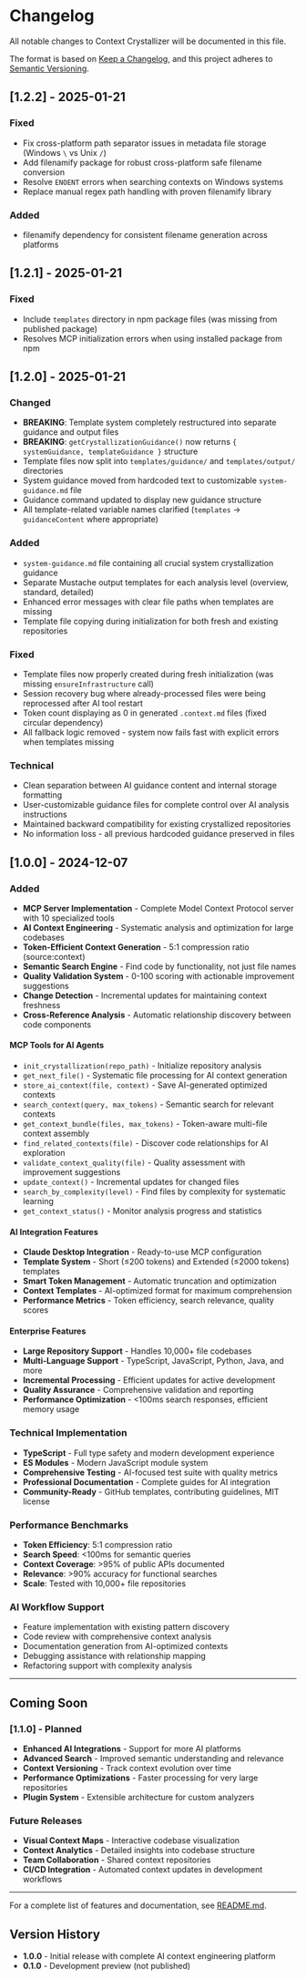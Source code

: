 # Changelog

All notable changes to Context Crystallizer will be documented in this file.

The format is based on [Keep a Changelog](https://keepachangelog.com/en/1.0.0/),
and this project adheres to [Semantic Versioning](https://semver.org/spec/v2.0.0.html).

## [1.2.2] - 2025-01-21

### Fixed
- Fix cross-platform path separator issues in metadata file storage (Windows `\` vs Unix `/`)
- Add filenamify package for robust cross-platform safe filename conversion
- Resolve `ENOENT` errors when searching contexts on Windows systems
- Replace manual regex path handling with proven filenamify library

### Added
- filenamify dependency for consistent filename generation across platforms

## [1.2.1] - 2025-01-21

### Fixed
- Include `templates` directory in npm package files (was missing from published package)
- Resolves MCP initialization errors when using installed package from npm

## [1.2.0] - 2025-01-21

### Changed
- **BREAKING**: Template system completely restructured into separate guidance and output files
- **BREAKING**: `getCrystallizationGuidance()` now returns `{ systemGuidance, templateGuidance }` structure
- Template files now split into `templates/guidance/` and `templates/output/` directories
- System guidance moved from hardcoded text to customizable `system-guidance.md` file
- Guidance command updated to display new guidance structure
- All template-related variable names clarified (`templates` → `guidanceContent` where appropriate)

### Added
- `system-guidance.md` file containing all crucial system crystallization guidance
- Separate Mustache output templates for each analysis level (overview, standard, detailed)
- Enhanced error messages with clear file paths when templates are missing
- Template file copying during initialization for both fresh and existing repositories

### Fixed
- Template files now properly created during fresh initialization (was missing `ensureInfrastructure` call)
- Session recovery bug where already-processed files were being reprocessed after AI tool restart
- Token count displaying as 0 in generated `.context.md` files (fixed circular dependency)
- All fallback logic removed - system now fails fast with explicit errors when templates missing

### Technical
- Clean separation between AI guidance content and internal storage formatting
- User-customizable guidance files for complete control over AI analysis instructions
- Maintained backward compatibility for existing crystallized repositories
- No information loss - all previous hardcoded guidance preserved in files

## [1.0.0] - 2024-12-07

### Added
- **MCP Server Implementation** - Complete Model Context Protocol server with 10 specialized tools
- **AI Context Engineering** - Systematic analysis and optimization for large codebases
- **Token-Efficient Context Generation** - 5:1 compression ratio (source:context)
- **Semantic Search Engine** - Find code by functionality, not just file names
- **Quality Validation System** - 0-100 scoring with actionable improvement suggestions
- **Change Detection** - Incremental updates for maintaining context freshness
- **Cross-Reference Analysis** - Automatic relationship discovery between code components

#### MCP Tools for AI Agents
- `init_crystallization(repo_path)` - Initialize repository analysis
- `get_next_file()` - Systematic file processing for AI context generation
- `store_ai_context(file, context)` - Save AI-generated optimized contexts
- `search_context(query, max_tokens)` - Semantic search for relevant contexts
- `get_context_bundle(files, max_tokens)` - Token-aware multi-file context assembly
- `find_related_contexts(file)` - Discover code relationships for AI exploration
- `validate_context_quality(file)` - Quality assessment with improvement suggestions
- `update_context()` - Incremental updates for changed files
- `search_by_complexity(level)` - Find files by complexity for systematic learning
- `get_context_status()` - Monitor analysis progress and statistics

#### AI Integration Features
- **Claude Desktop Integration** - Ready-to-use MCP configuration
- **Template System** - Short (≤200 tokens) and Extended (≤2000 tokens) templates
- **Smart Token Management** - Automatic truncation and optimization
- **Context Templates** - AI-optimized format for maximum comprehension
- **Performance Metrics** - Token efficiency, search relevance, quality scores

#### Enterprise Features
- **Large Repository Support** - Handles 10,000+ file codebases
- **Multi-Language Support** - TypeScript, JavaScript, Python, Java, and more
- **Incremental Processing** - Efficient updates for active development
- **Quality Assurance** - Comprehensive validation and reporting
- **Performance Optimization** - <100ms search responses, efficient memory usage

### Technical Implementation
- **TypeScript** - Full type safety and modern development experience
- **ES Modules** - Modern JavaScript module system
- **Comprehensive Testing** - AI-focused test suite with quality metrics
- **Professional Documentation** - Complete guides for AI integration
- **Community-Ready** - GitHub templates, contributing guidelines, MIT license

### Performance Benchmarks
- **Token Efficiency**: 5:1 compression ratio
- **Search Speed**: <100ms for semantic queries
- **Context Coverage**: >95% of public APIs documented
- **Relevance**: >90% accuracy for functional searches
- **Scale**: Tested with 10,000+ file repositories

### AI Workflow Support
- Feature implementation with existing pattern discovery
- Code review with comprehensive context analysis
- Documentation generation from AI-optimized contexts
- Debugging assistance with relationship mapping
- Refactoring support with complexity analysis

---

## Coming Soon

### [1.1.0] - Planned
- **Enhanced AI Integrations** - Support for more AI platforms
- **Advanced Search** - Improved semantic understanding and relevance
- **Context Versioning** - Track context evolution over time
- **Performance Optimizations** - Faster processing for very large repositories
- **Plugin System** - Extensible architecture for custom analyzers

### Future Releases
- **Visual Context Maps** - Interactive codebase visualization
- **Context Analytics** - Detailed insights into codebase structure
- **Team Collaboration** - Shared context repositories
- **CI/CD Integration** - Automated context updates in development workflows

---

For a complete list of features and documentation, see [README.md](README.md).

## Version History

- **1.0.0** - Initial release with complete AI context engineering platform
- **0.1.0** - Development preview (not published)